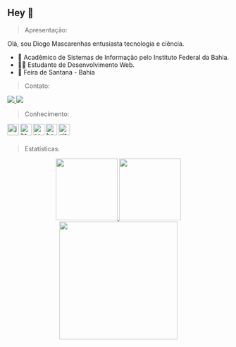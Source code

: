 ## Hey 👋

> Apresentação:

Olá, sou Diogo Mascarenhas entusiasta tecnologia e ciência.

- 📓 Acadêmico de Sistemas de Informação pelo Instituto Federal da Bahia.
- 👨‍💻 Estudante de Desenvolvimento Web.
- 📍 Feira de Santana - Bahia 

> Contato:

<div align="left">
    <a target="_blank" href="https://www.linkedin.com/in/diogomasc/">
      <img src="https://img.shields.io/badge/linkedin-%230077B5.svg?&style=for-the-badge&logo=linkedin&logoColor=white" />
    </a>
    <!-- <a target="_blank" href="https://api.whatsapp.com/send?phone=XXXXXXXXXXX">
      <img src="https://img.shields.io/badge/WhatsApp-25D366?style=for-the-badge&logo=whatsapp&logoColor=white" />
    </a> -->
    <!-- <a target="_blank" href="https://www.instagram.com/USER/">
      <img src="https://img.shields.io/badge/instagram-%23E4405F.svg?&style=for-the-badge&logo=instagram&logoColor=white" />
    </a> -->
    <a target="_blank" href="mailto:diogomascarenhas0574@gmail.com">
      <img src="https://img.shields.io/badge/-Gmail-%23333?style=for-the-badge&logo=gmail&logoColor=white" />
    </a>
</div>


> Conhecimento:

<img align="left" alt="javascript" width="26px" src="https://logospng.org/download/javascript/logo-javascript-icon-512.png" />
<img align="left" alt="html" width="26px" src="https://cdn.icon-icons.com/icons2/2107/PNG/512/file_type_html_icon_130541.png" />
<img align="left" alt="css" width="26px" src="https://cdn.icon-icons.com/icons2/2107/PNG/512/file_type_css_icon_130661.png" />
<img align="left" alt="bootstrap" width="26px" src="https://cdn.icon-icons.com/icons2/2415/PNG/512/bootstrap_plain_logo_icon_146619.png" />
<img align="left" alt="git" width="26px" src="https://cdn.icon-icons.com/icons2/2415/PNG/512/git_original_logo_icon_146509.png" />
<br><br>

> Estatísticas: 

<div align="center">
  <a href="https://github.com/DiogoMasc">
  <img height="140rem" 
       src="https://github-readme-stats.vercel.app/api?username=DiogoMascc&&show_icons=true&theme=react"/>
  <img height="140rem" 
       src="https://github-readme-stats.vercel.app/api/top-langs/?username=DiogoMascc&&show_icons=true&theme=react"/>
<div> 


<img align="center" width="268" src="https://media.giphy.com/media/iIqmM5tTjmpOB9mpbn/giphy.gif"/>
